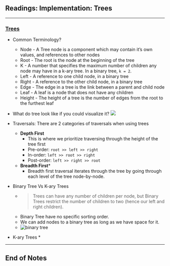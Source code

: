 ## Readings: Implementation: Trees
***

### [Trees](https://codefellows.github.io/common_curriculum/data_structures_and_algorithms/Code_401/class-15/resources/Trees.html)

- Common Terminology?
  * Node - A Tree node is a component which may contain it’s own values, and references to other nodes
  * Root - The root is the node at the beginning of the tree
  * K - A number that specifies the maximum number of children any node may have in a k-ary tree. In a binary tree, `k = 2`.
  * Left - A reference to one child node, in a binary tree
  * Right - A reference to the other child node, in a binary tree
  * Edge - The edge in a tree is the link between a parent and child node
  * Leaf - A leaf is a node that does not have any children
  * Height - The height of a tree is the number of edges from the root to the furthest leaf

- What do tree look like if you could visualize it?
![](https://codefellows.github.io/common_curriculum/data_structures_and_algorithms/Code_401/class-15/resources/images/BinaryTree1.PNG)

- Traversals: There are 2 categories of traversals when using trees
  * **Depth First**
    * This is where we prioritize traversing through the height of the tree first
    * Pre-order: `root >> left >> right`
    * In-order: `left >> root >> right`
    * Post-order: `left >> right >> root`
  * **Breadth First***
    * Breadth first traversal iterates through the tree by going through each level of the tree node-by-node. 

- Binary Tree Vs K-ary Trees
  * > Trees can have any number of children per node, but Binary Trees restrict the number of children to two (hence our left and right children).
  * Binary Tree have no specific sorting order.
  * We can add nodes to a binary tree as long as we have space for it.
  * ![binary tree](https://codefellows.github.io/common_curriculum/data_structures_and_algorithms/Code_401/class-15/resources/images/BinaryTree2.PNG)


- K-ary Trees
  * 
***
 ## End of Notes
